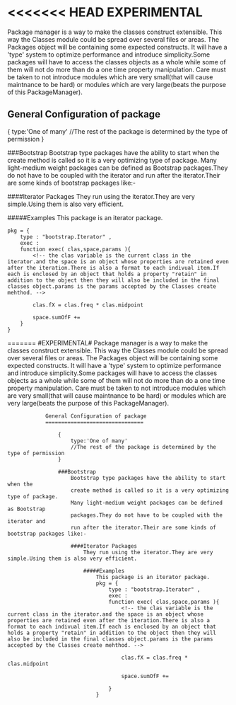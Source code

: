 <<<<<<< HEAD
EXPERIMENTAL
============

Package manager is a way to make the classes construct extensible.
This way the Classes module could be spread over several files or areas.
The Packages object will be containing some expected constructs.
It will have a 'type' system to optimize performance and introduce 
simplicity.Some packages will have to access the classes objects as a
whole while some
of them will not do more than do a one time property manipulation.
Care must be taken to not introduce modules which are very small(that will cause maintnance to be hard) 
or modules which are very large(beats the purpose of this PackageManager).

General Configuration of package
--------------------------------

{
type:'One of many'
//The rest of the package is determined by the type of permission
}

###Bootstrap
Bootstrap type packages have the ability to start when the
create method is called so it is a very optimizing type of package.
Many light-medium weight packages can be defined as Bootstrap
packages.They do not have to be coupled with the iterator and
run after the iterator.Their are some kinds of bootstrap packages like:-

####Iterator Packages
They run using the iterator.They are very simple.Using them is also very efficient.

#####Examples
This package is an iterator package.

    pkg = {
    	type : "bootstrap.Iterator" , 
    	exec : 
    	function exec( clas,space,params ){
    		<!-- the clas variable is the current class in the iterator.and the space is an object whose properties are retained even after the iteration.There is also a format to each indivual item.If each is enclosed by an object that holds a property "retain" in addition to the object then they will also be included in the final classes object.params is the params accepted by the Classes create mehthod. -->

    		clas.fX = clas.freq * clas.midpoint 

    		space.sumOfF +=  
    	} 
	}
=======
#EXPERIMENTAL#
				Package manager is a way to make the classes construct extensible.
				This way the Classes module could be spread over several files or areas.
				The Packages object will be containing some expected constructs.
				It will have a 'type' system to optimize performance and introduce 
				simplicity.Some packages will have to access the classes objects as a
				whole while some
				of them will not do more than do a one time property manipulation.
				Care must be taken to not introduce modules which are very small(that will cause maintnance to be hard) 
				or modules which are very large(beats the purpose of this PackageManager).
				
				General Configuration of package
				===============================

					{
						type:'One of many'
						//The rest of the package is determined by the type of permission
					}

					###Bootstrap
						Bootstrap type packages have the ability to start when the
						create method is called so it is a very optimizing type of package.
						Many light-medium weight packages can be defined as Bootstrap
						packages.They do not have to be coupled with the iterator and
						run after the iterator.Their are some kinds of bootstrap packages like:-

						####Iterator Packages
							They run using the iterator.They are very simple.Using them is also very efficient.

							#####Examples
								This package is an iterator package.
								pkg = {
									type : "bootstrap.Iterator" , 
									exec : 
									function exec( clas,space,params ){
										<!-- the clas variable is the current class in the iterator.and the space is an object whose properties are retained even after the iteration.There is also a format to each indivual item.If each is enclosed by an object that holds a property "retain" in addition to the object then they will also be included in the final classes object.params is the params accepted by the Classes create mehthod. -->

										clas.fX = clas.freq * clas.midpoint

										space.sumOfF += 

									}
								}
